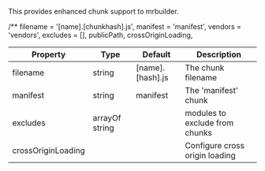This provides enhanced chunk support to mrbuilder.

/**
filename = '[name].[chunkhash].js',
                    manifest = 'manifest',
                    vendors = 'vendors',
                    excludes = [],
                    publicPath,
                    crossOriginLoading,


| Property      | Type       | Default      | Description                      |
| ------------- | -----------| -------------| ---------------------------------|
| filename      | string     | [name].[hash].js| The chunk filename |
| manifest      | string     | manifest     | The 'manifest' chunk |
| excludes      | arrayOf string| | modules to exclude from chunks |
| crossOriginLoading| | | Configure cross origin loading|

